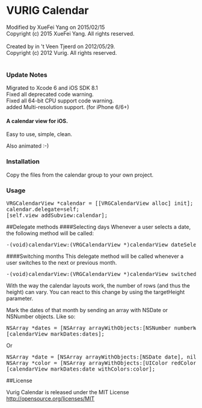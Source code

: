 VURIG Calendar
=====================
Modified by XueFei Yang on 2015/02/15<br />
Copyright (c) 2015 XueFei Yang. All rights reserved.<br />
<br />
Created by in 't Veen Tjeerd on 2012/05/29.<br />
Copyright (c) 2012 Vurig. All rights reserved.<br />
<br />

### Update Notes
Migrated to Xcode 6 and iOS SDK 8.1<br />
Fixed all deprecated code warning.<br />
Fixed all 64-bit CPU support code warning.<br />
added Multi-resolution support. (for iPhone 6/6+)<br />

#### A calendar view for iOS.
Easy to use, simple, clean.

Also animated :-)

### Installation
Copy the files from the calendar group to your own project.

### Usage
<pre>
VRGCalendarView *calendar = [[VRGCalendarView alloc] init];
calendar.delegate=self;
[self.view addSubview:calendar];
</pre>

##Delegate methods
####Selecting days
Whenever a user selects a date, the following method will be called:
<pre>
-(void)calendarView:(VRGCalendarView *)calendarView dateSelected:(NSDate *)date;
</pre>
####Switching months
This delegate method will be called whenever a user switches to the next or previous month.  
<pre>
-(void)calendarView:(VRGCalendarView *)calendarView switchedToMonth:(int)month targetHeight:(float)targetHeight animated:(BOOL)animated;
</pre>
With the way the calendar layouts work, the number of rows (and thus the height) can vary. You can react to this change by using the targetHeight parameter.

Mark the dates of that month by sending an array with NSDate or NSNumber objects. Like so:
<pre>
NSArray *dates = [NSArray arrayWithObjects:[NSNumber numberWithInt:1],[NSNumber numberWithInt:5], nil];
[calendarView markDates:dates];
</pre>
Or 
<pre>
NSArray *date = [NSArray arrayWithObjects:[NSDate date], nil];
NSArray *color = [NSArray arrayWithObjects:[UIColor redColor],nil];
[calendarView markDates:date withColors:color];
</pre>

##License

Vurig Calendar is released under the MIT License  
http://opensource.org/licenses/MIT




	
